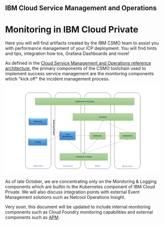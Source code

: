 ## IBM Cloud Service Management and Operations
# Monitoring in IBM Cloud Private
Here you will will find artifacts created by the IBM CSMO team to assist you with performance management
of your ICP deployment.
You will find hints and tips, integration how tos, Grafana Dashboards and more! 

As defined in the [Cloud Service Management and Operations reference architecture](https://www.ibm.com/cloud/garage/content/architecture/serviceManagementArchitecture), the primary components of the CSMO toolchain used to implement success service management are the monitoring components which "kick off" the incident management process.

![IncidentManagement Toolchain](images/toolchain-mon.png)

As of late October, we are concentrating only on the Monitoring & Logging components which are builtin to the Kubernetes component of IBM Cloud Private. We will also discuss integration points with external Event Management solutions such as Netcool Operations Insight.

Very soon, this document will be updated to include internal monitoring components such as Cloud Foundry monitoring capabilities and external components such as [APM](https://developer.ibm.com/apm/docs/apm-and-ibm-cloud-monitoring/).

